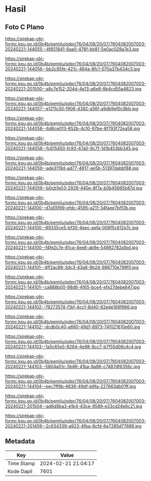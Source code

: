 # Hasil

## Foto C Plano

https://sirekap-obj-formc.kpu.go.id/0b4b/pemilu/pdpr/76/04/08/20/07/7604082007003-20240221-144055--4f651841-8aa0-476f-bb81-5e0ac028a7e3.jpg

https://sirekap-obj-formc.kpu.go.id/0b4b/pemilu/pdpr/76/04/08/20/07/7604082007003-20240221-144056--bb2c95fe-421c-484a-8fc1-070a37b434c3.jpg

https://sirekap-obj-formc.kpu.go.id/0b4b/pemilu/pdpr/76/04/08/20/07/7604082007003-20240221-201500--a8c7e152-204d-4e13-a6e8-8b4cd55a4823.jpg

https://sirekap-obj-formc.kpu.go.id/0b4b/pemilu/pdpr/76/04/08/20/07/7604082007003-20240221-144057--e1211c50-f906-4392-a56f-a9db9ef0c9bb.jpg

https://sirekap-obj-formc.kpu.go.id/0b4b/pemilu/pdpr/76/04/08/20/07/7604082007003-20240221-144058--6d6ce013-652b-4c10-97be-8f793f72ea58.jpg

https://sirekap-obj-formc.kpu.go.id/0b4b/pemilu/pdpr/76/04/08/20/07/7604082007003-20240221-144058--fc615450-fc93-47a0-9c7f-1d1b453bb345.jpg

https://sirekap-obj-formc.kpu.go.id/0b4b/pemilu/pdpr/76/04/08/20/07/7604082007003-20240221-144059--ade3119d-ad77-4917-ae5b-51397dabbf88.jpg

https://sirekap-obj-formc.kpu.go.id/0b4b/pemilu/pdpr/76/04/08/20/07/7604082007003-20240221-144059--b0cb1e03-2929-440e-8f7a-b0b45665b87d.jpg

https://sirekap-obj-formc.kpu.go.id/0b4b/pemilu/pdpr/76/04/08/20/07/7604082007003-20240221-144100--d7a55f99-efdc-4595-a211-34faee7bf51b.jpg

https://sirekap-obj-formc.kpu.go.id/0b4b/pemilu/pdpr/76/04/08/20/07/7604082007003-20240221-144100--89335ce5-bf30-4eec-aefa-006f5c612e7c.jpg

https://sirekap-obj-formc.kpu.go.id/0b4b/pemilu/pdpr/76/04/08/20/07/7604082007003-20240221-144100--f4fe2c7e-81ca-4ee8-ab9e-54982782a1bd.jpg

https://sirekap-obj-formc.kpu.go.id/0b4b/pemilu/pdpr/76/04/08/20/07/7604082007003-20240221-144101--4ff2ac88-3dc3-43a8-9b24-988710e799f0.jpg

https://sirekap-obj-formc.kpu.go.id/0b4b/pemilu/pdpr/76/04/08/20/07/7604082007003-20240221-144101--ca888b00-98d6-4f65-bce4-efe27debe647.jpg

https://sirekap-obj-formc.kpu.go.id/0b4b/pemilu/pdpr/76/04/08/20/07/7604082007003-20240221-144102--76273574-f1bf-4cc1-8d40-82ede188f986.jpg

https://sirekap-obj-formc.kpu.go.id/0b4b/pemilu/pdpr/76/04/08/20/07/7604082007003-20240221-144102--dcdb0c40-a660-49d1-8973-74f021610e60.jpg

https://sirekap-obj-formc.kpu.go.id/0b4b/pemilu/pdpr/76/04/08/20/07/7604082007003-20240221-144103--1a5c65e5-8264-4e98-8cc7-b7f55d06c4c4.jpg

https://sirekap-obj-formc.kpu.go.id/0b4b/pemilu/pdpr/76/04/08/20/07/7604082007003-20240221-144103--5804a01c-5b86-41ba-8a86-c7487df6356c.jpg

https://sirekap-obj-formc.kpu.go.id/0b4b/pemilu/pdpr/76/04/08/20/07/7604082007003-20240221-144104--eec7ff9b-6636-49df-b9fa-227663db01ff.jpg

https://sirekap-obj-formc.kpu.go.id/0b4b/pemilu/pdpr/76/04/08/20/07/7604082007003-20240221-201504--ad6d9ba3-e1b4-43ce-9589-e33cd24e6c21.jpg

https://sirekap-obj-formc.kpu.go.id/0b4b/pemilu/pdpr/76/04/08/20/07/7604082007003-20240221-201459--2c634339-a923-4fba-8cfd-6e7285d77689.jpg


## Metadata

| Key        | Value               |
| ---------- | ------------------- |
| Time Stamp | 2024-02-21 21:04:17 |
| Kode Dapil | 7601                |



